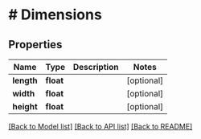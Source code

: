 # # Dimensions

## Properties

Name | Type | Description | Notes
------------ | ------------- | ------------- | -------------
**length** | **float** |  | [optional]
**width** | **float** |  | [optional]
**height** | **float** |  | [optional]

[[Back to Model list]](../../README.md#models) [[Back to API list]](../../README.md#endpoints) [[Back to README]](../../README.md)
